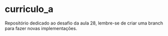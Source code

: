 # curriculo_a
Repositório dedicado ao desafio da aula 28, lembre-se de criar uma branch para fazer novas implementações. 
